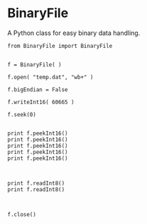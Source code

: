 # BinaryFile
A Python class for easy binary data handling.


```
from BinaryFile import BinaryFile


f = BinaryFile( )

f.open( "temp.dat", "wb+" )

f.bigEndian = False

f.writeInt16( 60665 )

f.seek(0)


print f.peekInt16()
print f.peekInt16()
print f.peekInt16()
print f.peekInt16()
print f.peekInt16()

 

print f.readInt8()
print f.readInt8()

 

f.close()
```